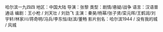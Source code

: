 哈尔滨一九四四
地区：中国大陆
导演：张黎 
类型：剧情/悬疑/战争
语言：汉语普通话
编剧：王小枪 / 刘天壮 / 刘劲飞
主演：秦昊/杨幂/张子贤/栾元晖/王鹤润/刘宇轩/林家川/蒋奇明/冯兵/李东恒/赵滨/董畅
影片别名：哈尔滨1944 / 没有我的城 / 风城
